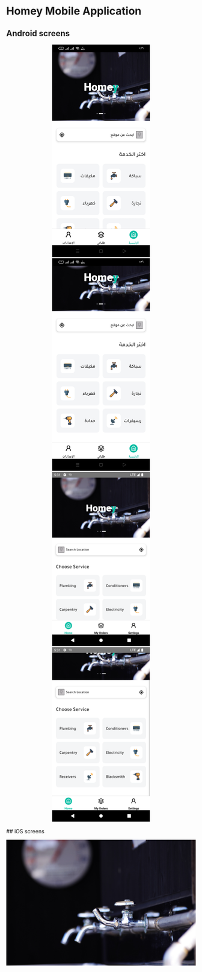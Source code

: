 # Homey Mobile Application

## Android screens

<p align="center">
    <img src="https://github.com/AhmedHF/Homey/blob/main/screenShots/android_ar_1.jpg" alt="Image" width="260"/>
    <img src="https://github.com/AhmedHF/Homey/blob/main/screenShots/android_ar_2.jpg" alt="Image" width="260"/>
    <img src="https://github.com/AhmedHF/Homey/blob/main/screenShots/android_en_1.png" alt="Image" width="260"/>
    <img src="https://github.com/AhmedHF/Homey/blob/main/screenShots/android_en_2.png" alt="Image" width="260"/>
    
</p>
## iOS screens

![alt Logo](https://github.com/AhmedHF/Homey/blob/main/app/assets/images/image.jpg)
